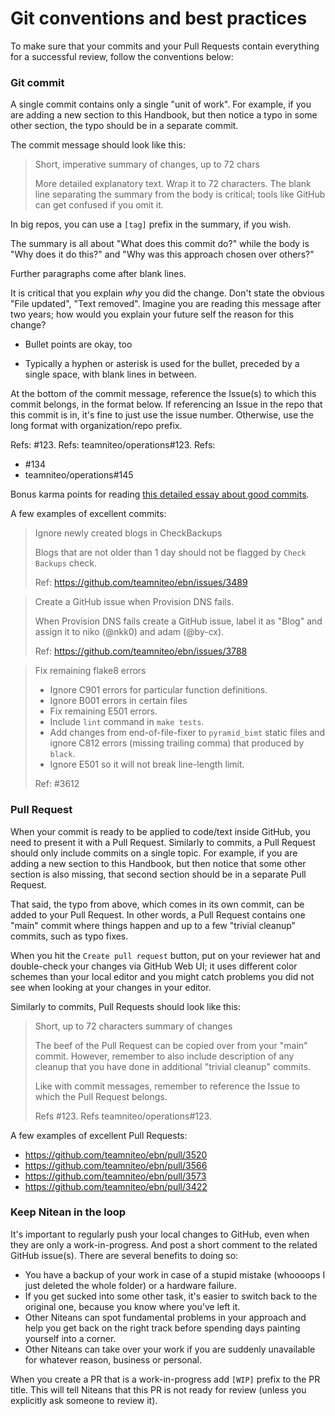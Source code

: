 # Git conventions and best practices

To make sure that your commits and your Pull Requests contain everything for a successful review, follow the conventions below:

### Git commit

A single commit contains only a single "unit of work". For example, if you are adding a new section to this Handbook, but then notice a typo in some other section, the typo should be in a separate commit.

The commit message should look like this:

> Short, imperative summary of changes, up to 72 chars
>
> More detailed explanatory text. Wrap it to 72 characters.
> The blank line separating the summary from the body is critical;
> tools like GitHub can get confused if you omit it.


In big repos, you can use a `[tag]` prefix in the summary, if you wish.


The summary is all about "What does this commit do?" while the body is
"Why does it do this?" and "Why was this approach chosen over others?"

Further paragraphs come after blank lines.

It is critical that you explain *why* you did the change. Don't state
the obvious "File updated", "Text removed". Imagine you are reading
this message after two years; how would you explain your future self
the reason for this change?

  - Bullet points are okay, too

  * Typically a hyphen or asterisk is used for the bullet,
    preceded by a single space, with blank lines in
    between.

At the bottom of the commit message, reference the Issue(s) to which
this commit belongs, in the format below. If referencing an Issue in the
repo that this commit is in, it's fine to just use the issue number.
Otherwise, use the long format with organization/repo prefix.

Refs: #123.
Refs: teamniteo/operations#123.
Refs:
  - #134
  - teamniteo/operations#145


Bonus karma points for reading [this detailed essay about good commits](https://chris.beams.io/posts/git-commit/).

A few examples of excellent commits:
> Ignore newly created blogs in CheckBackups
>
> Blogs that are not older than 1 day should not be flagged by `Check Backups`
> check.
>
> Ref: https://github.com/teamniteo/ebn/issues/3489

> Create a GitHub issue when Provision DNS fails.
>
> When Provision DNS fails create a GitHub issue, label it as "Blog"
> and assign it to niko (@nkk0) and adam (@by-cx).
>
> Ref: https://github.com/teamniteo/ebn/issues/3788

> Fix remaining flake8 errors
>
> * Ignore C901 errors for particular function definitions.
> * Ignore B001 errors in certain files
> * Fix remaining E501 errors.
> * Include `lint` command in `make tests`.
> * Add changes from end-of-file-fixer to `pyramid_bimt` static files
> and ignore C812 errors (missing trailing comma) that produced by `black`.
> * Ignore E501 so it will not break line-length limit.
>
> Ref: #3612



### Pull Request

When your commit is ready to be applied to code/text inside GitHub, you need to present it with a Pull Request.
Similarly to commits, a Pull Request should only include commits on a single topic. For example, if you are adding a new section to this Handbook, but then notice that some other section is also missing, that second section should be in a separate Pull Request.

That said, the typo from above, which comes in its own commit, can be added to your Pull Request. In other words, a Pull Request contains one "main" commit where things happen and up to a few "trivial cleanup" commits, such as typo fixes.

When you hit the `Create pull request` button, put on your reviewer hat and double-check your changes via GitHub Web UI; it uses different color schemes than your local editor and you might catch problems you did not see when looking at your changes in your editor.

Similarly to commits, Pull Requests should look like this:

> Short, up to 72 characters summary of changes
>
> The beef of the Pull Request can be copied over from your "main" commit.
> However, remember to also include description of any cleanup that you have
> done in additional "trivial cleanup" commits.
>
> Like with commit messages, remember to reference the Issue to which the
> Pull Request belongs.
>
> Refs #123.
> Refs teamniteo/operations#123.

A few examples of excellent Pull Requests:
 * https://github.com/teamniteo/ebn/pull/3520
 * https://github.com/teamniteo/ebn/pull/3566
 * https://github.com/teamniteo/ebn/pull/3573
 * https://github.com/teamniteo/ebn/pull/3422


### Keep Nitean in the loop

It's important to regularly push your local changes to GitHub, even when they are only a work-in-progress. And post a short comment to the related GitHub issue(s). There are several benefits to doing so:
* You have a backup of your work in case of a stupid mistake (whoooops I just deleted the whole folder) or a hardware failure.
* If you get sucked into some other task, it's easier to switch back to the original one, because you know where you've left it.
* Other Niteans can spot fundamental problems in your approach and help you get back on the right track before spending days painting yourself into a corner.
* Other Niteans can take over your work if you are suddenly unavailable for whatever reason, business or personal.

When you create a PR that is a work-in-progress add `[WIP]` prefix to the PR title. This will tell Niteans that this PR is not ready for review (unless you explicitly ask someone to review it).
